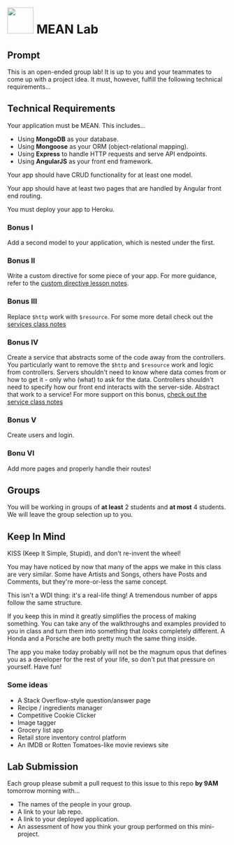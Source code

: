 # <img src="https://cloud.githubusercontent.com/assets/7833470/10899314/63829980-8188-11e5-8cdd-4ded5bcb6e36.png" height="60"> MEAN Lab

## Prompt

This is an open-ended group lab! It is up to you and your teammates to come up with a project idea. It must, however, fulfill the following technical requirements...

## Technical Requirements

Your application must be MEAN. This includes...
* Using **MongoDB** as your database.
* Using **Mongoose** as your ORM (object-relational mapping).
* Using **Express** to handle HTTP requests and serve API endpoints.
* Using **AngularJS** as your front end framework.

Your app should have CRUD functionality for at least one model.

Your app should have at least two pages that are handled by Angular front end routing.

You must deploy your app to Heroku.

### Bonus I

Add a second model to your application, which is nested under the first.

### Bonus II

Write a custom directive for some piece of your app. For more guidance, refer to the [custom directive lesson notes](https://github.com/SF-WDI-LABS/shared_modules/tree/master/03-angular-mean/custom-directives/27).

### Bonus III

Replace `$http` work with `$resource`. For some more detail check out the [services class notes](https://github.com/SF-WDI-LABS/shared_modules/tree/master/03-angular-mean/services-promises-ngResource/27-28)

### Bonus IV

Create a service that abstracts some of the code away from the controllers. You particularly want to remove the `$http` and `$resource` work and logic from controllers. Servers shouldn't need to know where data comes from or how to get it - only who (what) to ask for the data. Controllers shouldn't need to specify how our front end interacts with the server-side. Abstract that work to a service! For more support on this bonus, [check out the service class notes](https://github.com/SF-WDI-LABS/shared_modules/tree/master/03-angular-mean/services-promises-ngResource/27-28)

### Bonus V

Create users and login.

### Bonu VI

Add more pages and properly handle their routes!

## Groups

You will be working in groups of **at least** 2 students and **at most** 4 students. We will leave the group selection up to you.

## Keep In Mind

KISS (Keep It Simple, Stupid), and don't re-invent the wheel!

You may have noticed by now that many of the apps we make in this class are very similar. Some have Artists and Songs, others have Posts and Comments, but they're more-or-less the same concept.

This isn't a WDI thing: it's a real-life thing! A tremendous number of apps follow the same structure.

If you keep this in mind it greatly simplifies the process of making something. You can take any of the walkthroughs and examples provided to you in class and turn them into something that *looks* completely different. A Honda and a Porsche are both pretty much the same thing inside.

The app you make today probably will not be the magnum opus that defines you as a developer for the rest of your life, so don't put that pressure on yourself. Have fun!

### Some ideas

- A Stack Overflow-style question/answer page
- Recipe / ingredients manager
- Competitive Cookie Clicker
- Image tagger
- Grocery list app
- Retail store inventory control platform
- An IMDB or Rotten Tomatoes-like movie reviews site

## Lab Submission

Each group please submit a pull request to this issue to this repo **by 9AM** tomorrow morning with...
* The names of the people in your group.
* A link to your lab repo.
* A link to your deployed application.
* An assessment of how you think your group performed on this mini-project.

